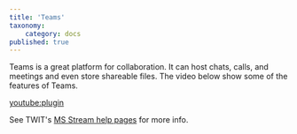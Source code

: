 ```yaml
---
title: 'Teams'
taxonomy:
    category: docs
published: true
---
```


Teams is a great platform for collaboration. It can host chats, calls, and meetings and even store shareable files. The video below show some of the features of Teams.


[youtube:plugin](https://www.youtube.com/watch?v=qx8xHpRMFHU)


See TWIT's [MS Stream help pages](https://trinitywestern.teamdynamix.com/TDClient/1904/Portal/KB/?CategoryID=17821) for more info.
